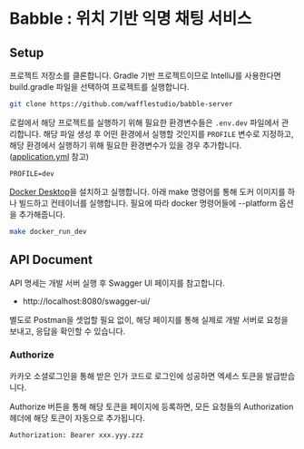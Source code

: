 # Babble : 위치 기반 익명 채팅 서비스

## Setup

프로젝트 저장소를 클론합니다. Gradle 기반 프로젝트이므로 IntelliJ를 사용한다면 build.gradle 파일을 선택하여 프로젝트를 실행합니다.

```bash
git clone https://github.com/wafflestudio/babble-server
```

로컬에서 해당 프로젝트를 실행하기 위해 필요한 환경변수들은 `.env.dev` 파일에서 관리합니다.
해당 파일 생성 후 어떤 환경에서 실행할 것인지를 `PROFILE` 변수로 지정하고,
해당 환경에서 실행하기 위해 필요한 환경변수가 있을 경우 추가합니다. ([application.yml](./src/main/resources/application.yml) 참고)

```
PROFILE=dev
```

[Docker Desktop](https://www.docker.com/products/docker-desktop/)을 설치하고 실행합니다.
아래 make 명령어를 통해 도커 이미지를 하나 빌드하고 컨테이너를 실행합니다. 필요에 따라 docker 명령어들에 --platform 옵션을 추가해줍니다.

```bash
make docker_run_dev
```

## API Document

API 명세는 개발 서버 실행 후 Swagger UI 페이지를 참고합니다.

- http://localhost:8080/swagger-ui/

별도로 Postman을 셋업할 필요 없이,
해당 페이지를 통해 실제로 개발 서버로 요청을 보내고, 응답을 확인할 수 있습니다.

### Authorize

카카오 소셜로그인을 통해 받은 인가 코드로 로그인에 성공하면 엑세스 토큰을 발급받습니다.

Authorize 버튼을 통해 해당 토큰을 페이지에 등록하면, 모든 요청들의 Authorization 헤더에 해당 토큰이 자동으로 추가됩니다.

```
Authorization: Bearer xxx.yyy.zzz
```
